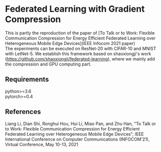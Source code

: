 # Federated Learning with Gradient Compression

This is partly the reproduction of the paper of [To Talk or to Work: Flexible Communication Compression for Energy Efficient Federated Learning over Heterogeneous Mobile Edge Devices](IEEE Infocom 2021 paper)   
The experiments can be executed on ResNet-20 with CIFAR-10 and MNIST with LetNet-5.
We establish this framework based on shaoxiongji's work (https://github.com/shaoxiongji/federated-learning), where we mainly add the compression and GPU computing part.

## Requirements
python>=3.6  
pytorch>=0.4


## References

Liang Li, Dian Shi, Ronghui Hou, Hui Li, Miao Pan, and Zhu Han, "To Talk or to Work: Flexible Communication Compression for Energy Efficient Federated Learning over Heterogeneous Mobile Edge Devices", IEEE International Conference on Computer Communications (INFOCOM'21), Virtual Conference, May 10-13, 2021
